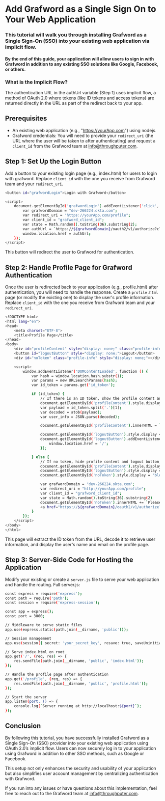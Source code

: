 # Add Grafword as a Single Sign On to Your Web Application

### This tutorial will walk you through installing Grafword as a Single Sign-On (SSO) into your existing web application via implicit flow. 

#### By the end of this guide, your application will allow users to sign in with Grafword in addition to any existing SSO solutions like Google, Facebook, or others.

### What is the Implicit Flow?
The authentication URL in the authUrl variable (Step 1) uses implicit flow, a method of OAuth 2.0 where tokens (like ID tokens and access tokens) are returned directly in the URL as part of the redirect back to your app.

## Prerequisites
- An existing web application (e.g., "https://yourApp.com") using nodejs.
- Grafword credentials: You will need to provide your `redirect_uri` (the URL where the user will be taken to after authenticating) and request a `client_id` from the Grafword team at info@throughputer.com.

## Step 1: Set Up the Login Button
Add a button to your existing login page (e.g., index.html) for users to login with grafword. Replace `client_id` with the one you receive from Grafword team and your `redirect_uri`.

```bash
<button id="grafwordLogin">Login with Grafword</button>

<script>
    document.getElementById('grafwordLogin').addEventListener('click', function () {
        var grafwordDomain = "dev-266224.okta.com";
        var redirect_uri = "https://yourApp.com/profile";
        var client_id = "grafword_client_id";
        var state = Math.random().toString(36).substring(2);
        var authUrl = `https://${grafwordDomain}/oauth2/v1/authorize?client_id=${client_id}&redirect_uri=${encodeURIComponent(redirect_uri)}&response_type=id_token%20token&scope=openid%20profile%20email&nonce=your_nonce&state=${state}`;
        window.location.href = authUrl;
    });
</script>
```
This button will redirect the user to Grafword for authentication.

## Step 2: Handle Profile Page for Grafword Authentication
Once the user is redirected back to your application (e.g., profile.html) after authentication, you will need to handle the response. Create a `profile.html` page (or modify the existing one) to display the user's profile information.
Replace `client_id` with the one you receive from Grafword team and your `redirect_uri`.

```bash
<!DOCTYPE html>
<html lang="en">
<head>
    <meta charset="UTF-8">
    <title>Profile Page</title>
</head>
<body>
    <div id="profileContent" style="display: none;" class="profile-info"></div>
    <button id="logoutButton" style="display: none;">Logout</button>
    <div id="noToken" class="profile-info" style="display: none;"></div>

    <script>
        window.addEventListener('DOMContentLoaded', function () {
            var hash = window.location.hash.substr(1);
            var params = new URLSearchParams(hash);
            var id_token = params.get('id_token');

            if (id_token) {
                // If there is an ID token, show the profile content and logout button
                document.getElementById('profileContent').style.display = 'block';
                var payload = id_token.split('.')[1];
                var decoded = atob(payload);
                var user_info = JSON.parse(decoded);

                document.getElementById('profileContent').innerHTML = `<p>Name: ${user_info.name}</p><p>Email: ${user_info.email}</p>`;

                document.getElementById('logoutButton').style.display = 'inline-block';
                document.getElementById('logoutButton').addEventListener('click', function () {
                    window.location.href = '/';
                });

            } else {
                // If no token, hide profile content and logout button, show noToken message
                document.getElementById('profileContent').style.display = 'none';  // Hide profile content
                document.getElementById('logoutButton').style.display = 'none';    // Hide logout button
                document.getElementById('noToken').style.display = 'block';        // Show the noToken message

                var grafwordDomain = "dev-266224.okta.com";
                var redirect_uri = "http://yourApp.com/profile";
                var client_id = "grafword_client_id";
                var state = Math.random().toString(36).substring(2)
                document.getElementById('noToken').innerHTML += `Please first login at <a href="https://login.grafword.com" target="_blank"> grafword</a>. Then
                <a href="https://${grafwordDomain}/oauth2/v1/authorize?client_id=${client_id}&redirect_uri=${encodeURIComponent(redirect_uri)}&response_type=id_token%20token&scope=openid%20profile%20email&prompt=none&nonce=n-0S6_WzA2Mj&state=${state}">continue to your profile page</a>.`;
            }
        });
    </script>
</body>
</html>

```

This page will extract the ID token from the URL, decode it to retrieve user information, and display the user's name and email on the profile page.

## Step 3: Server-Side Code for Hosting the Application
Modify your existing or create a `server.js` file to serve your web application and handle the routing. Full server.js:
```bash
const express = require('express');
const path = require('path');
const session = require('express-session');

const app = express();
const port = 3000;

// Middleware to serve static files
app.use(express.static(path.join(__dirname, 'public')));

// Session management
app.use(session({ secret: 'your_secret_key', resave: true, saveUninitialized: true }));

// Serve index.html on root
app.get('/', (req, res) => {
    res.sendFile(path.join(__dirname, 'public', 'index.html'));
});

// Handle the profile page after authentication
app.get('/profile', (req, res) => {
    res.sendFile(path.join(__dirname, 'public', 'profile.html'));
});

// Start the server
app.listen(port, () => {
    console.log(`Server running at http://localhost:${port}`);
});
```

## Conclusion
By following this tutorial, you have successfully installed Grafword as a Single Sign-On (SSO) provider into your existing web application using OAuth 2.0’s implicit flow. Users can now securely log in to your application using Grafword in addition to other SSO methods, such as Google or Facebook.

This setup not only enhances the security and usability of your application but also simplifies user account management by centralizing authentication with Grafword.

If you run into any issues or have questions about this implementation, feel free to reach out to the Grafword team at info@throughputer.com. 